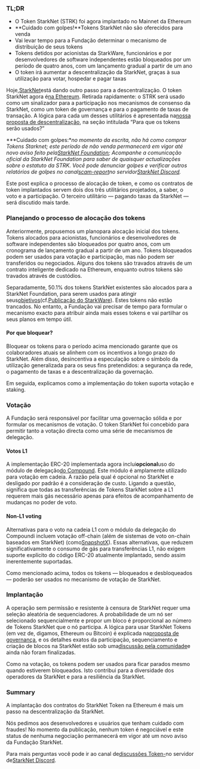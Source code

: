 ### TL;DR

* O Token StarkNet (STRK) foi agora implantado no Mainnet da Ethereum
* **Cuidado com golpes!**Tokens StarkNet não são oferecidos para venda
* Vai levar tempo para a Fundação determinar o mecanismo de distribuição de seus tokens
* Tokens detidos por acionistas da StarkWare, funcionários e por desenvolvedores de software independentes estão bloqueados por um período de quatro anos, com um lançamento gradual a partir de um ano
* O token irá aumentar a descentralização da StarkNet, graças à sua utilização para votar, hospedar e pagar taxas

Hoje,[StarkNet](https://starknet.io/)está dando outro passo para a descentralização. O token StarkNet agora é[na Ethereum](https://etherscan.io/address/0xca14007eff0db1f8135f4c25b34de49ab0d42766). Retirada rapidamente: o STRK será usado como um sinalizador para a participação nos mecanismos de consenso da StarkNet, como um token de governança e para o pagamento de taxas de transação. A lógica para cada um desses utilitários é apresentada na[nossa proposta de descentralização](https://medium.com/@starkware/part-2-a-decentralization-and-governance-proposal-for-starknet-23e335645778), na seção intitulada “Para que os tokens serão usados?”

***Cuidado com golpes:**no momento da escrita, não há como comprar Tokens Starknet; este período de não venda permanecerá em vigor até novo aviso feito pela[StarkNet Foundation](https://twitter.com/StarkNetFndn); Acompanhe a comunicação oficial da StarkNet Foundation para saber de quaisquer actualizações sobre o estatuto da STRK. Você pode denunciar golpes e verificar outros relatórios de golpes no canal[scam-report](https://discord.gg/qypnmzkhbc)no servidor[StarkNet Discord](http://starknet.io/discord).*

Este post explica o processo de alocação de token, e como os contratos de token implantados servem dois dos três utilitários projetados, a saber, o voto e a participação. O terceiro utilitário — pagando taxas da StarkNet — será discutido mais tarde.

### Planejando o processo de alocação dos tokens

Anteriormente, propusemos um plano[](https://medium.com/starkware/part-3-starknet-token-design-5cc17af066c6)para alocação inicial dos tokens. Tokens alocados para acionistas, funcionários e desenvolvedores de software independentes são bloqueados por quatro anos, com um cronograma de lançamento gradual a partir de um ano. Tokens bloqueados podem ser usados para votação e participação, mas não podem ser transferidos ou negociados. Alguns dos tokens são travados através de um contrato inteligente dedicado na Ethereum, enquanto outros tokens são travados através de custódios.

Separadamente, 50.1% dos tokens StarkNet existentes são alocados para a StarkNet Foundation, para serem usados para atingir seus[objetivos](https://medium.com/@StarkNet_Foundation/welcome-to-the-world-starknet-foundation-7bd55d5dbc59)(cf.[Publicação do StarkWare](https://medium.com/starkware/introducing-the-starknet-foundation-bd4b4379fbb)). Estes tokens não estão trancados. No entanto, a Fundação vai precisar de tempo para formular o mecanismo exacto para atribuir ainda mais esses tokens e vai partilhar os seus planos em tempo útil.

#### Por que bloquear?

Bloquear os tokens para o período acima mencionado garante que os colaboradores atuais se alinhem com os incentivos a longo prazo do StarkNet. Além disso, desincentiva a especulação sobre o símbolo da utilização generalizada para os seus fins pretendidos: a segurança da rede, o pagamento de taxas e a descentralização da governação.

Em seguida, explicamos como a implementação do token suporta votação e staking.

### Votação

A Fundação será responsável por facilitar uma governação sólida e por formular os mecanismos de votação. O token StarkNet foi concebido para permitir tanto a votação directa como uma série de mecanismos de delegação.

#### Votos L1

A implementação ERC-20 implementada agora inclui**opcional**uso do módulo de delegação[do Compound](https://docs.compound.finance/v2/governance/). Este módulo é amplamente utilizado para votação em cadeia. A razão pela qual é opcional no StarkNet e desligado por padrão é a consideração de custo. Ligando a questão, significa que todas as transferências de Tokens StarkNet sobre a L1 requerem mais gás necessário apenas para efeitos de acompanhamento de mudanças no poder de voto.

#### Non-L1 voting

Alternativas para o voto na cadeia L1 com o módulo da delegação do Compoundi incluem votação off-chain (além de sistemas de voto on-chain baseados em StarkNet) (como[SnapshotX](https://snapshot.mirror.xyz/cUOrwdtEs5PvNh0sqYWWxPjt8GdJWn_Qp3cl7E3_8IU)). Essas alternativas, que reduzem significativamente o consumo de gás para transferências L1, não exigem suporte explícito do código ERC-20 atualmente implantado, sendo assim inerentemente suportadas.

Como mencionado acima, todos os tokens — bloqueados e desbloqueados — poderão ser usados no mecanismo de votação de StarkNet.

### Implantação

A operação sem permissão e resistente à censura de StarkNet requer uma seleção aleatória de sequenciadores. A probabilidade de um nó ser selecionado sequencialmente e propor um bloco é proporcional ao número de Tokens StarkNet que o nó participa. A lógica para usar StarkNet Tokens (em vez de, digamos, Ethereum ou Bitcoin) é explicada na[proposta de governança](https://medium.com/@starkware/part-2-a-decentralization-and-governance-proposal-for-starknet-23e335645778), e os detalhes exatos da participação, sequenciamento e criação de blocos na StarkNet estão sob uma[discussão pela comunidade](https://community.starknet.io/t/starknet-decentralized-protocol-introduction/2671)e ainda não foram finalizadas.

Como na votação, os tokens podem ser usados para ficar parados mesmo quando estiverem bloqueados. Isto contribui para a diversidade dos operadores da StarkNet e para a resiliência da StarkNet.

### Summary

A implantação dos contratos do StarkNet Token na Ethereum é mais um passo na descentralização da StarkNet.

Nós pedimos aos desenvolvedores e usuários que tenham cuidado com fraudes! No momento da publicação, nenhum token é negociável e este status de nenhuma negociação permanecerá em vigor até um novo aviso da Fundação StarkNet.

Para mais perguntas você pode ir ao canal de[discussões Token-](https://discord.gg/qypnmzkhbc)no servidor de[StarkNet Discord](http://starknet.io/discord).